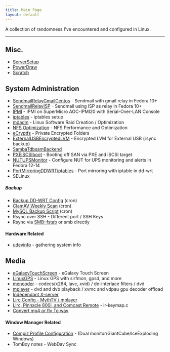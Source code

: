 ```yaml
---
title: Main Page
layout: default
---
```


A collection of randomness I've encountered and configured in Linux.

------------------------------------------------------------------------

Misc.
-----

-   [ServerSetup](ServerSetup "wikilink")
-   [PowerDraw](PowerDraw "wikilink")
-   [Scratch](Scratch "wikilink")

System Administration
---------------------

-   [SendmailRelayGmailCentos](SendmailRelayGmailCentos "wikilink") -
    Sendmail with gmail relay in Fedora 10+
-   [SendmailRelayISP](SendmailRelayISP "wikilink") - Sendmail using ISP
    as relay in Fedora 10+
-   [IPMI](IPMI "wikilink") - IPMI on SuperMicro AOC-IPMI20 with
    Serial-Over-LAN Console
-   [iptables](iptables "wikilink") - iptables setup
-   [mdadm](mdadm "wikilink") - Linux Software Raid Creation /
    Optimization
-   [NFS Optimization](NFS_Optimization "wikilink") - NFS Performance
    and Optimization
-   [eCryptfs](eCryptfs "wikilink") - Private Encrypted Folders
-   [ExternalUSBEncryptedLVM](ExternalUSBEncryptedLVM "wikilink") -
    Encrypted LVM for External USB (rsync backup)
-   [SambaTdbsamBackend](SambaTdbsamBackend "wikilink")
-   [PXEiSCSIboot](PXEiSCSIboot "wikilink") - Booting off SAN via PXE
    and iSCSI target
-   [NUTUPSMonitor](NUTUPSMonitor "wikilink") - Configure NUT for UPS
    monitoring and alerts in Fedora 12-14
-   [PortMirroringDDWRTiptables](PortMirroringDDWRTiptables "wikilink") -
    Port mirroring with iptable in dd-wrt
-   SELinux

##### Backup

-   [Backup DD-WRT Config](Backup_DD-WRT_Config "wikilink") (cron)
-   [ClamAV Weekly Scan](ClamAV_Weekly_Scan "wikilink") (cron)
-   [MySQL Backup Script](MySQL_Backup_Script "wikilink") (cron)
-   Rsync over SSH - Different port / SSH Keys
-   Rsync via <SMB::fstab> or smb directly

#### Hardware Related

-   [udevinfo](udevinfo "wikilink") - gathering system info

Media
-----

-   [eGalaxyTouchScreen](eGalaxyTouchScreen "wikilink") - eGalaxy Touch
    Screen
-   [LinuxGPS](LinuxGPS "wikilink") - Linux GPS with sirfmon, gpsd, and
    more
-   [mencoder](mencoder "wikilink") - codecs(x264, lavc, xvid) /
    de-interlace filters / dvd
-   [mplayer](mplayer "wikilink") - dvd and dvb playback / xvmc and
    vdpau gpu decoder offload
-   [Independant X-server](Independant_X-server "wikilink")
-   [Lirc Config - MythTV /
    mplayer](Lirc_Config_-_MythTV_/_mplayer "wikilink")
-   [Lirc, Pinnacle 800i, and Comcast
    Remote](Lirc,_Pinnacle_800i,_and_Comcast_Remote "wikilink") -
    ir-keymap.c
-   [Convert mp4 or flv To wav](Convert_mp4_or_flv_To_wav "wikilink")

#### Window Manager Related

-   [Compiz Profile
    Configuration](Compiz_Profile_Configuration "wikilink") - (Dual
    monitor/GiantCube/IceExploding Windows)
-   TomBoy notes - WebDav Sync


